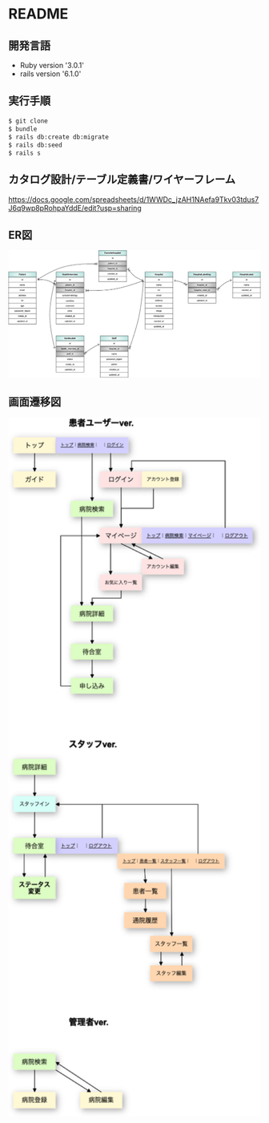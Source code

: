 # README

## 開発言語
- Ruby version '3.0.1'
- rails version '6.1.0'

## 実行手順
```
$ git clone
$ bundle
$ rails db:create db:migrate
$ rails db:seed
$ rails s
```

## カタログ設計/テーブル定義書/ワイヤーフレーム
https://docs.google.com/spreadsheets/d/1WWDc_jzAH1NAefa9Tkv03tdus7J6q9wp8pRohpaYddE/edit?usp=sharing

## ER図
<img src="doc/E-R_diagram.png" alt="ER図" width='650px'>

## 画面遷移図
<img src="doc/S-F_diagram.png" alt="画面遷移図" width='650px'>